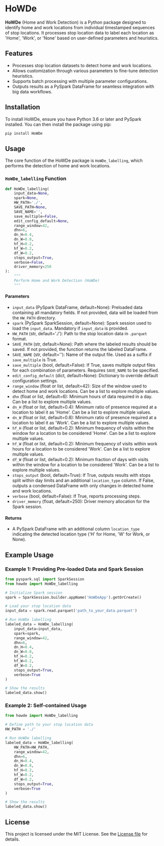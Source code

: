 # HoWDe

**HoWDe** (Home and Work Detection) is a Python package designed to identify home and work locations from individual timestamped sequences of stop locations. It processes stop location data to label each location as 'Home', 'Work', or 'None' based on user-defined parameters and heuristics.

## Features

- Processes stop location datasets to detect home and work locations.
- Allows customization through various parameters to fine-tune detection heuristics.
- Supports batch processing with multiple parameter configurations.
- Outputs results as a PySpark DataFrame for seamless integration with big data workflows.

## Installation

To install HoWDe, ensure you have Python 3.6 or later and PySpark installed. You can then install the package using pip:

```bash
pip install HoWDe
```

## Usage

The core function of the HoWDe package is `HoWDe_labelling`, which performs the detection of home and work locations.

### `HoWDe_labelling` Function

```python
def HoWDe_labelling(
    input_data=None,
    spark=None,
    HW_PATH='./',
    SAVE_PATH=None,
    SAVE_NAME='',
    save_multiple=False,
    edit_config_default=None,
    range_window=42,
    dhn=6,
    dn_H=0.4,
    dn_W=0.8,
    hf_H=0.2,
    hf_W=0.2,
    df_W=0.2,
    stops_output=True,
    verbose=False,
    driver_memory=250
):
    """
    Perform Home and Work Detection (HoWDe)
    """
```

#### Parameters

- `input_data` (PySpark DataFrame, default=None): Preloaded data containing all mandatory fields. If not provided, data will be loaded from the `HW_PATH` directory.
- `spark` (PySpark SparkSession, default=None): Spark session used to load the `input_data`. Mandatory if `input_data` is provided.
- `HW_PATH` (str, default='./'): Path to the stop location data in `.parquet` format.
- `SAVE_PATH` (str, default=None): Path where the labeled results should be saved. If not provided, the function returns the labeled DataFrame.
- `SAVE_NAME` (str, default=''): Name of the output file. Used as a suffix if `save_multiple` is True.
- `save_multiple` (bool, default=False): If True, saves multiple output files for each combination of parameters. Requires `SAVE_NAME` to be specified.
- `edit_config_default` (dict, default=None): Dictionary to override default configuration settings.
- `range_window` (float or list, default=42): Size of the window used to detect home and work locations. Can be a list to explore multiple values.
- `dhn` (float or list, default=6): Minimum hours of data required in a day. Can be a list to explore multiple values.
- `dn_H` (float or list, default=0.4): Minimum ratio of presence required at a location to label it as 'Home'. Can be a list to explore multiple values.
- `dn_W` (float or list, default=0.8): Minimum ratio of presence required at a location to label it as 'Work'. Can be a list to explore multiple values.
- `hf_H` (float or list, default=0.2): Minimum frequency of visits within the window for a location to be considered 'Home'. Can be a list to explore multiple values.
- `hf_W` (float or list, default=0.2): Minimum frequency of visits within work hours for a location to be considered 'Work'. Can be a list to explore multiple values.
- `df_W` (float or list, default=0.2): Minimum fraction of days with visits within the window for a location to be considered 'Work'. Can be a list to explore multiple values.
- `stops_output` (bool, default=True): If True, outputs results with stops split within day limits and an additional `location_type` column. If False, outputs a condensed DataFrame with only changes in detected home and work locations.
- `verbose` (bool, default=False): If True, reports processing steps.
- `driver_memory` (float, default=250): Driver memory allocation for the Spark session.

#### Returns

- A PySpark DataFrame with an additional column `location_type` indicating the detected location type ('H' for Home, 'W' for Work, or None).

## Example Usage

### Example 1: Providing Pre-loaded Data and Spark Session

```python
from pyspark.sql import SparkSession
from howde import HoWDe_labelling

# Initialize Spark session
spark = SparkSession.builder.appName('HoWDeApp').getOrCreate()

# Load your stop location data
input_data = spark.read.parquet('path_to_your_data.parquet')

# Run HoWDe labelling
labeled_data = HoWDe_labelling(
    input_data=input_data,
    spark=spark,
    range_window=42,
    dhn=6,
    dn_H=0.4,
    dn_W=0.8,
    hf_H=0.2,
    hf_W=0.2,
    df_W=0.2,
    stops_output=True,
    verbose=True
)

# Show the results
labeled_data.show()
```

### Example 2: Self-contained Usage

```python
from howde import HoWDe_labelling

# Define path to your stop location data
HW_PATH = './'

# Run HoWDe labelling
labeled_data = HoWDe_labelling(
    HW_PATH=HW_PATH,
    range_window=42,
    dhn=6,
    dn_H=0.4,
    dn_W=0.8,
    hf_H=0.2,
    hf_W=0.2,
    df_W=0.2,
    stops_output=True,
    verbose=True
)

# Show the results
labeled_data.show()
```

## License

This project is licensed under the MIT License. See the [License file](https://opensource.org/licenses/MIT) for details.
